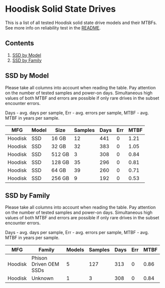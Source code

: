 Hoodisk Solid State Drives
==========================

This is a list of all tested Hoodisk solid state drive models and their MTBFs. See
more info on reliability test in the [README](https://github.com/bsdhw/SMART).

Contents
--------

1. [ SSD by Model  ](#ssd-by-model)
2. [ SSD by Family ](#ssd-by-family)

SSD by Model
------------

Please take all columns into account when reading the table. Pay attention on the
number of tested samples and power-on days. Simultaneous high values of both MTBF
and errors are possible if only rare drives in the subset encounter errors.

Days - avg. days per sample,
Err  - avg. errors per sample,
MTBF - avg. MTBF in years per sample.

| MFG       | Model              | Size   | Samples | Days  | Err   | MTBF |
|-----------|--------------------|--------|---------|-------|-------|------|
| Hoodisk   | SSD                | 16 GB  | 12      | 441   | 0     | 1.21   |
| Hoodisk   | SSD                | 32 GB  | 32      | 383   | 0     | 1.05   |
| Hoodisk   | SSD                | 512 GB | 3       | 308   | 0     | 0.84   |
| Hoodisk   | SSD                | 128 GB | 35      | 296   | 0     | 0.81   |
| Hoodisk   | SSD                | 64 GB  | 39      | 260   | 0     | 0.71   |
| Hoodisk   | SSD                | 256 GB | 9       | 192   | 0     | 0.53   |

SSD by Family
-------------

Please take all columns into account when reading the table. Pay attention on the
number of tested samples and power-on days. Simultaneous high values of both MTBF
and errors are possible if only rare drives in the subset encounter errors.

Days - avg. days per sample,
Err  - avg. errors per sample,
MTBF - avg. MTBF in years per sample.

| MFG       | Family                 | Models | Samples | Days  | Err   | MTBF |
|-----------|------------------------|--------|---------|-------|-------|------|
| Hoodisk   | Phison Driven OEM SSDs | 5      | 127     | 313   | 0     | 0.86   |
| Hoodisk   | Unknown                | 1      | 3       | 308   | 0     | 0.84   |
